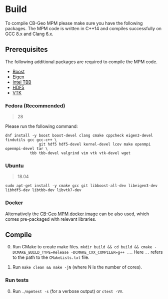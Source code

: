 # Build

To compile CB-Geo MPM please make sure you have the following packages. The MPM code is written in C++14 and compiles successfully on GCC 8.x and Clang 6.x.

## Prerequisites
The following additional packages are required to compile the MPM code.

* [Boost](http://www.boost.org/)
* [Eigen](http://eigen.tuxfamily.org/)
* [Intel TBB](https://www.threadingbuildingblocks.org/)
* [HDF5](https://support.hdfgroup.org/HDF5/)
* [VTK](https://www.vtk.org/)

### Fedora (Recommended)
> 28

Please run the following command:

```shell
dnf install -y boost boost-devel clang cmake cppcheck eigen3-devel findutils gcc gcc-c++ \
               git hdf5 hdf5-devel kernel-devel lcov make openmpi openmpi-devel tar \
	       tbb tbb-devel valgrind vim vtk vtk-devel wget
```

### Ubuntu 
> 18.04

```shell
sudo apt-get install -y cmake gcc git libboost-all-dev libeigen3-dev libhdf5-dev libtbb-dev libvtk7-dev
```

### Docker

Alternatively the [CB-Geo MPM docker image](/docker) can be also used, which comes pre-packaged with relevant libraries.

## Compile

0. Run CMake to create make files. `mkdir build && cd build && cmake -DCMAKE_BUILD_TYPE=Release -DCMAKE_CXX_COMPILER=g++ ..`. Here `..` refers to the path to the `CMakeLists.txt` file.

1. Run `make clean && make -jN` (where N is the number of cores).

### Run tests

0. Run `./mpmtest -s` (for a verbose output) or `ctest -VV`.
